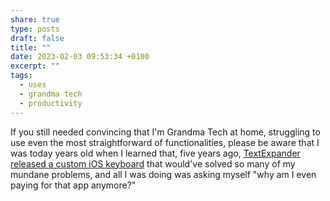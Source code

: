 ```yaml
---
share: true
type: posts
draft: false
title: ""
date: 2023-02-03 09:53:34 +0100
excerpt: ""
tags:
  - uses
  - grandma tech
  - productivity
---
```


If you still needed convincing that I'm Grandma Tech at home, struggling to use even the most straightforward of functionalities, please be aware that I was today years old when I learned that, five years ago, [TextExpander released a custom iOS keyboard](https://textexpander.com/blog/textexpander-tip-try-our-ios-keyboard-and-one-tap-text-snippet-keys) that would've solved so many of my mundane problems, and all I was doing was asking myself "why am I even paying for that app anymore?"  